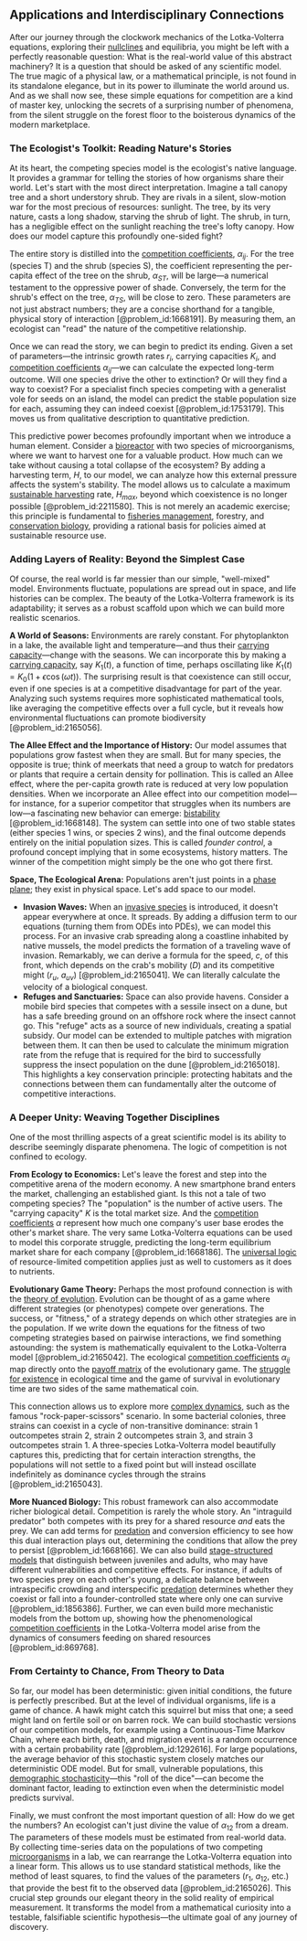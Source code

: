 ## Applications and Interdisciplinary Connections

After our journey through the clockwork mechanics of the Lotka-Volterra equations, exploring their [nullclines](@article_id:261016) and equilibria, you might be left with a perfectly reasonable question: What is the real-world value of this abstract machinery? It is a question that should be asked of any scientific model. The true magic of a physical law, or a mathematical principle, is not found in its standalone elegance, but in its power to illuminate the world around us. And as we shall now see, these simple equations for competition are a kind of master key, unlocking the secrets of a surprising number of phenomena, from the silent struggle on the forest floor to the boisterous dynamics of the modern marketplace.

### The Ecologist's Toolkit: Reading Nature's Stories

At its heart, the competing species model is the ecologist's native language. It provides a grammar for telling the stories of how organisms share their world. Let's start with the most direct interpretation. Imagine a tall canopy tree and a short understory shrub. They are rivals in a silent, slow-motion war for the most precious of resources: sunlight. The tree, by its very nature, casts a long shadow, starving the shrub of light. The shrub, in turn, has a negligible effect on the sunlight reaching the tree's lofty canopy. How does our model capture this profoundly one-sided fight?

The entire story is distilled into the [competition coefficients](@article_id:192096), $\alpha_{ij}$. For the tree (species T) and the shrub (species S), the coefficient representing the per-capita effect of the tree on the shrub, $\alpha_{ST}$, will be large—a numerical testament to the oppressive power of shade. Conversely, the term for the shrub's effect on the tree, $\alpha_{TS}$, will be close to zero. These parameters are not just abstract numbers; they are a concise shorthand for a tangible, physical story of interaction [@problem_id:1668191]. By measuring them, an ecologist can "read" the nature of the competitive relationship.

Once we can read the story, we can begin to predict its ending. Given a set of parameters—the intrinsic growth rates $r_i$, carrying capacities $K_i$, and [competition coefficients](@article_id:192096) $\alpha_{ij}$—we can calculate the expected long-term outcome. Will one species drive the other to extinction? Or will they find a way to coexist? For a specialist finch species competing with a generalist vole for seeds on an island, the model can predict the stable population size for each, assuming they can indeed coexist [@problem_id:1753179]. This moves us from qualitative description to quantitative prediction.

This predictive power becomes profoundly important when we introduce a human element. Consider a [bioreactor](@article_id:178286) with two species of microorganisms, where we want to harvest one for a valuable product. How much can we take without causing a total collapse of the ecosystem? By adding a harvesting term, $H$, to our model, we can analyze how this external pressure affects the system's stability. The model allows us to calculate a maximum [sustainable harvesting](@article_id:268702) rate, $H_{max}$, beyond which coexistence is no longer possible [@problem_id:2211580]. This is not merely an academic exercise; this principle is fundamental to [fisheries management](@article_id:181961), forestry, and [conservation biology](@article_id:138837), providing a rational basis for policies aimed at sustainable resource use.

### Adding Layers of Reality: Beyond the Simplest Case

Of course, the real world is far messier than our simple, "well-mixed" model. Environments fluctuate, populations are spread out in space, and life histories can be complex. The beauty of the Lotka-Volterra framework is its adaptability; it serves as a robust scaffold upon which we can build more realistic scenarios.

**A World of Seasons:** Environments are rarely constant. For phytoplankton in a lake, the available light and temperature—and thus their [carrying capacity](@article_id:137524)—change with the seasons. We can incorporate this by making a [carrying capacity](@article_id:137524), say $K_1(t)$, a function of time, perhaps oscillating like $K_1(t) = K_0(1 + \epsilon \cos(\omega t))$. The surprising result is that coexistence can still occur, even if one species is at a competitive disadvantage for part of the year. Analyzing such systems requires more sophisticated mathematical tools, like averaging the competitive effects over a full cycle, but it reveals how environmental fluctuations can promote biodiversity [@problem_id:2165056].

**The Allee Effect and the Importance of History:** Our model assumes that populations grow fastest when they are small. But for many species, the opposite is true; think of meerkats that need a group to watch for predators or plants that require a certain density for pollination. This is called an Allee effect, where the per-capita growth rate is reduced at very low population densities. When we incorporate an Allee effect into our competition model—for instance, for a superior competitor that struggles when its numbers are low—a fascinating new behavior can emerge: [bistability](@article_id:269099) [@problem_id:1668148]. The system can settle into one of two stable states (either species 1 wins, or species 2 wins), and the final outcome depends entirely on the initial population sizes. This is called *founder control*, a profound concept implying that in some ecosystems, history matters. The winner of the competition might simply be the one who got there first.

**Space, The Ecological Arena:** Populations aren't just points in a [phase plane](@article_id:167893); they exist in physical space. Let's add space to our model.
- **Invasion Waves:** When an [invasive species](@article_id:273860) is introduced, it doesn't appear everywhere at once. It spreads. By adding a diffusion term to our equations (turning them from ODEs into PDEs), we can model this process. For an invasive crab spreading along a coastline inhabited by native mussels, the model predicts the formation of a traveling wave of invasion. Remarkably, we can derive a formula for the speed, $c$, of this front, which depends on the crab's mobility ($D$) and its competitive might ($r_u$, $a_{uv}$) [@problem_id:2165041]. We can literally calculate the velocity of a biological conquest.
- **Refuges and Sanctuaries:** Space can also provide havens. Consider a mobile bird species that competes with a sessile insect on a dune, but has a safe breeding ground on an offshore rock where the insect cannot go. This "refuge" acts as a source of new individuals, creating a spatial subsidy. Our model can be extended to multiple patches with migration between them. It can then be used to calculate the minimum migration rate from the refuge that is required for the bird to successfully suppress the insect population on the dune [@problem_id:2165018]. This highlights a key conservation principle: protecting habitats and the connections between them can fundamentally alter the outcome of competitive interactions.

### A Deeper Unity: Weaving Together Disciplines

One of the most thrilling aspects of a great scientific model is its ability to describe seemingly disparate phenomena. The logic of competition is not confined to ecology.

**From Ecology to Economics:** Let's leave the forest and step into the competitive arena of the modern economy. A new smartphone brand enters the market, challenging an established giant. Is this not a tale of two competing species? The "population" is the number of active users. The "carrying capacity" $K$ is the total market size. And the [competition coefficients](@article_id:192096) $\alpha$ represent how much one company's user base erodes the other's market share. The very same Lotka-Volterra equations can be used to model this corporate struggle, predicting the long-term equilibrium market share for each company [@problem_id:1668186]. The [universal logic](@article_id:174787) of resource-limited competition applies just as well to customers as it does to nutrients.

**Evolutionary Game Theory:** Perhaps the most profound connection is with the [theory of evolution](@article_id:177266). Evolution can be thought of as a game where different strategies (or phenotypes) compete over generations. The success, or "fitness," of a strategy depends on which other strategies are in the population. If we write down the equations for the fitness of two competing strategies based on pairwise interactions, we find something astounding: the system is mathematically equivalent to the Lotka-Volterra model [@problem_id:2165042]. The ecological [competition coefficients](@article_id:192096) $\alpha_{ij}$ map directly onto the [payoff matrix](@article_id:138277) of the evolutionary game. The [struggle for existence](@article_id:176275) in ecological time and the game of survival in evolutionary time are two sides of the same mathematical coin.

This connection allows us to explore more [complex dynamics](@article_id:170698), such as the famous "rock-paper-scissors" scenario. In some bacterial colonies, three strains can coexist in a cycle of non-transitive dominance: strain 1 outcompetes strain 2, strain 2 outcompetes strain 3, and strain 3 outcompetes strain 1. A three-species Lotka-Volterra model beautifully captures this, predicting that for certain interaction strengths, the populations will not settle to a fixed point but will instead oscillate indefinitely as dominance cycles through the strains [@problem_id:2165043].

**More Nuanced Biology:** This robust framework can also accommodate richer biological detail. Competition is rarely the whole story. An "intraguild predator" both competes with its prey for a shared resource *and* eats the prey. We can add terms for [predation](@article_id:141718) and conversion efficiency to see how this dual interaction plays out, determining the conditions that allow the prey to persist [@problem_id:1668166]. We can also build [stage-structured models](@article_id:197863) that distinguish between juveniles and adults, who may have different vulnerabilities and competitive effects. For instance, if adults of two species prey on each other's young, a delicate balance between intraspecific crowding and interspecific [predation](@article_id:141718) determines whether they coexist or fall into a founder-controlled state where only one can survive [@problem_id:1856386]. Further, we can even build more mechanistic models from the bottom up, showing how the phenomenological [competition coefficients](@article_id:192096) in the Lotka-Volterra model arise from the dynamics of consumers feeding on shared resources [@problem_id:869768].

### From Certainty to Chance, From Theory to Data

So far, our model has been deterministic: given initial conditions, the future is perfectly prescribed. But at the level of individual organisms, life is a game of chance. A hawk might catch this squirrel but miss that one; a seed might land on fertile soil or on barren rock. We can build stochastic versions of our competition models, for example using a Continuous-Time Markov Chain, where each birth, death, and migration event is a random occurrence with a certain probability rate [@problem_id:1292616]. For large populations, the average behavior of this stochastic system closely matches our deterministic ODE model. But for small, vulnerable populations, this [demographic stochasticity](@article_id:146042)—this "roll of the dice"—can become the dominant factor, leading to extinction even when the deterministic model predicts survival.

Finally, we must confront the most important question of all: How do we get the numbers? An ecologist can't just divine the value of $\alpha_{12}$ from a dream. The parameters of these models must be estimated from real-world data. By collecting time-series data on the populations of two competing [microorganisms](@article_id:163909) in a lab, we can rearrange the Lotka-Volterra equation into a linear form. This allows us to use standard statistical methods, like the method of least squares, to find the values of the parameters ($r_1$, $a_{12}$, etc.) that provide the best fit to the observed data [@problem_id:2165026]. This crucial step grounds our elegant theory in the solid reality of empirical measurement. It transforms the model from a mathematical curiosity into a testable, falsifiable scientific hypothesis—the ultimate goal of any journey of discovery.